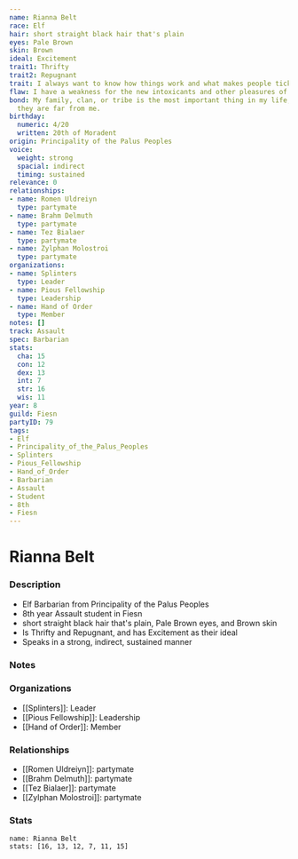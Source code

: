 ```yaml
---
name: Rianna Belt
race: Elf
hair: short straight black hair that's plain
eyes: Pale Brown
skin: Brown
ideal: Excitement
trait1: Thrifty
trait2: Repugnant
trait: I always want to know how things work and what makes people tick.
flaw: I have a weakness for the new intoxicants and other pleasures of this land.
bond: My family, clan, or tribe is the most important thing in my life, even when
  they are far from me.
birthday:
  numeric: 4/20
  written: 20th of Moradent
origin: Principality of the Palus Peoples
voice:
  weight: strong
  spacial: indirect
  timing: sustained
relevance: 0
relationships:
- name: Romen Uldreiyn
  type: partymate
- name: Brahm Delmuth
  type: partymate
- name: Tez Bialaer
  type: partymate
- name: Zylphan Molostroi
  type: partymate
organizations:
- name: Splinters
  type: Leader
- name: Pious Fellowship
  type: Leadership
- name: Hand of Order
  type: Member
notes: []
track: Assault
spec: Barbarian
stats:
  cha: 15
  con: 12
  dex: 13
  int: 7
  str: 16
  wis: 11
year: 8
guild: Fiesn
partyID: 79
tags:
- Elf
- Principality_of_the_Palus_Peoples
- Splinters
- Pious_Fellowship
- Hand_of_Order
- Barbarian
- Assault
- Student
- 8th
- Fiesn
---
```

# Rianna Belt
### Description
- Elf Barbarian from Principality of the Palus Peoples
- 8th year Assault student in Fiesn
- short straight black hair that's plain, Pale Brown eyes, and Brown skin
- Is Thrifty and Repugnant, and has Excitement as their ideal
- Speaks in a strong, indirect, sustained manner

### Notes

### Organizations
- [[Splinters]]: Leader
- [[Pious Fellowship]]: Leadership
- [[Hand of Order]]: Member

### Relationships
- [[Romen Uldreiyn]]: partymate
- [[Brahm Delmuth]]: partymate
- [[Tez Bialaer]]: partymate
- [[Zylphan Molostroi]]: partymate

### Stats
```statblock
name: Rianna Belt
stats: [16, 13, 12, 7, 11, 15]
```